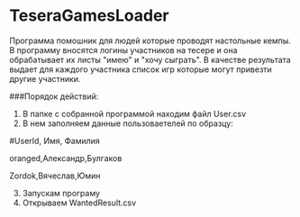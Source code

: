 ﻿# TeseraGamesLoader

Программа помошник для людей которые проводят настольные кемпы. В программу вносятся логины участников на тесере и она обрабатывает их листы "имею" и "хочу сыграть". В качестве результата выдает для каждого участника список игр которые могут привезти другие участники.

###Порядок действий:
1. В папке с собранной программой находим файл User.csv
2. В нем заполняем данные пользоваетелей по образцу:

\#UserId, Имя, Фамилия

oranged,Александр,Булгаков

Zordok,Вячеслав,Юмин

3. Запускам програму
4. Открываем WantedResult.csv
